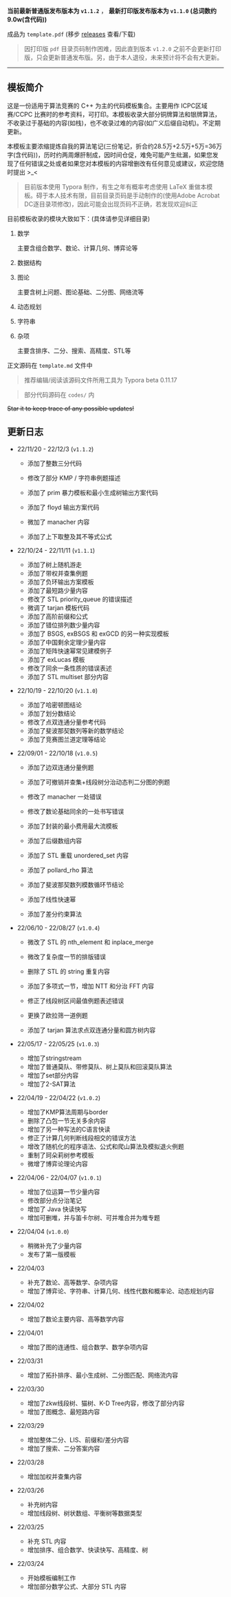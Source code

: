 **当前最新普通版发布版本为 `v1.1.2`** ，  **最新打印版发布版本为 `v1.1.0` (总词数约9.0w(含代码))**

成品为 `template.pdf` (移步 [releases](https://github.com/lr580/algorithm_template/releases) 查看/下载)

> 因打印版 `pdf` 目录页码制作困难，因此直到版本 `v1.2.0` 之前不会更新打印版，只会更新普通发布版。另，由于本人退役，未来预计将不会有大更新。

<hr/>

## 模板简介

这是一份适用于算法竞赛的 C++ 为主的代码模板集合。主要用作 ICPC区域赛/CCPC 比赛时的参考资料，可打印。本模板收录大部分铜牌算法和银牌算法，不收录过于基础的内容(如栈)，也不收录过难的内容(如广义后缀自动机)。不定期更新。

本模板主要浓缩提炼自我的算法笔记(三份笔记，折合约28.5万+2.5万+5万=36万字(含代码))，历时约两周爆肝制成，因时间仓促，难免可能产生纰漏，如果您发现了任何错误之处或者如果您对本模板的内容增删改有任何意见或建议，欢迎您随时提出 >_<

> 目前版本使用 Typora 制作，有生之年有概率考虑使用 LaTeX 重做本模板。碍于本人技术有限，目前目录页码是手动制作的(使用Adobe Acrobat DC逐目录项修改)，因此可能会出现页码不正确，若发现欢迎纠正

目前模板收录的模块大致如下：(具体请参见详细目录)

1. 数学

   主要含组合数学、数论、计算几何、博弈论等

2. 数据结构

3. 图论

   主要含树上问题、图论基础、二分图、网络流等

4. 动态规划

5. 字符串

6. 杂项

   主要含排序、二分、搜索、高精度、STL等

正文源码在 `template.md` 文件中

> 推荐编辑/阅读该源码文件所用工具为 Typora beta 0.11.17

> 部分代码源码在 `codes/` 内

<s>Star it to keep trace of any possible updates!</s>



## 更新日志

- 22/11/20 - 22/12/3 (`v1.1.2`)

  - 添加了整数三分代码
  
  - 修改了部分 KMP / 字符串例题描述
  - 添加了 prim 暴力模板和最小生成树输出方案代码
  - 添加了 floyd 输出方案代码
  - 微加了 manacher 内容
  - 添加了上下取整及其不等式公式
  
- 22/10/24 - 22/11/11 (`v1.1.1`)

  - 添加了树上随机游走
  - 添加了带权并查集例题
  - 添加了负环输出方案模板
  - 添加了最短路少量内容
  - 修改了 STL priority\_queue 的错误描述
  - 微调了 tarjan 模板代码
  - 添加了高阶前缀和公式
  - 添加了错位排列数少量内容
  - 添加了 BSGS, exBSGS 和 exGCD 的另一种实现模板
  - 添加了中国剩余定理少量内容
  - 添加了矩阵快速幂常见建模例子
  - 添加了 exLucas 模板
  - 修改了同余一条性质的错误表述
  - 添加了 STL multiset 部分内容

- 22/10/19 - 22/10/20 (`v1.1.0`)

  - 添加了哈密顿图结论
  - 添加了划分数结论
  - 修改了点双连通分量参考代码
  - 添加了斐波那契数列等新的数学结论
  - 添加了竞赛图兰道定理等结论

- 22/09/01 - 22/10/18 (`v1.0.5`)

  - 添加了边双连通分量例题

  - 添加了可撤销并查集+线段树分治动态判二分图的例题
  - 修改了 manacher 一处错误
  - 修改了数论基础同余的一处书写错误
  - 添加了封装的最小费用最大流模板
  - 添加了后缀数组内容
  - 添加了 STL 重载 unordered\_set 内容
  - 添加了 pollard\_rho 算法
  - 添加了斐波那契数列模数循环节结论
  - 添加了线性快速幂
  - 添加了差分约束算法

- 22/06/10 - 22/08/27 (`v1.0.4`)

  - 微改了 STL 的  nth\_element 和 inplace\_merge

  - 微改了复杂度一节的排版错误
  - 删除了 STL 的 string 重复内容
  - 添加了多项式一节，增加 NTT 和分治 FFT 内容
  - 修正了线段树区间最值例题表述错误
  - 更换了欧拉筛一道例题
  - 添加了 tarjan 算法求点双连通分量和圆方树内容

- 22/05/17 - 22/05/25 (`v1.0.3`)

  - 增加了stringstream
  - 增加了普通莫队、带修莫队、树上莫队和回滚莫队算法
  - 增加了set部分内容
  - 增加了2-SAT算法

- 22/04/19 - 22/04/22 (`v1.0.2`)

  - 增加了KMP算法周期与border
  - 删除了凸包一节无关多余内容
  - 增加了另一种写法的C语言快读
  - 修正了计算几何判断线段相交的错误方法
  - 增改了随机化的程序语法、公式和爬山算法及模拟退火例题
  - 重制了珂朵莉树参考模板
  - 微增了博弈论理论内容

- 22/04/06 - 22/04/07 (`v1.0.1`)

  - 增加了位运算一节少量内容
  - 修改部分点分治笔记
  - 增加了 Java 快读快写
  - 增加可删堆，并与笛卡尔树、可并堆合并为堆专题

- 22/04/04  (`v1.0.0`)

  - 稍微补充了少量内容
  - 发布了第一版模板

- 22/04/03

  - 补充了数论、高等数学、杂项内容
  - 增加了博弈论、字符串、计算几何、线性代数和概率论、动态规划内容

- 22/04/02

  - 增加了数论主要内容、高等数学内容

- 22/04/01

  - 增加了图的连通性、组合数学、数学杂项内容

- 22/03/31

  - 增加了拓扑排序、最小生成树、二分图匹配、网络流内容

- 22/03/30

  - 增加了zkw线段树、猫树、K-D Tree内容，修改了部分内容
  - 增加了图概念、最短路内容

- 22/03/29

  - 增加整体二分、LIS、前缀和/差分内容
  - 增加了搜索、二分答案内容

- 22/03/28

  - 增加加权并查集内容

- 22/03/26

  - 补充树内容
  - 增加线段树、树状数组、平衡树等数据类型

- 22/03/25

  - 补充 STL 内容
  - 增加排序、组合数学、快读快写、高精度、树

- 22/03/24 

  - 开始模板编制工作
  - 增加部分数学公式、大部分 STL 内容

  

  

  

